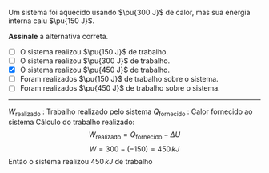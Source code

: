 Um sistema foi aquecido usando $\pu{300 J}$ de calor, mas sua energia interna caiu $\pu{150 J}$.

**Assinale** a alternativa correta.

- [ ] O sistema realizou $\pu{150 J}$ de trabalho.
- [ ] O sistema realizou $\pu{300 J}$ de trabalho.
- [x] O sistema realizou $\pu{450 J}$ de trabalho.
- [ ] Foram realizados $\pu{150 J}$ de trabalho sobre o sistema.
- [ ] Foram realizados $\pu{450 J}$ de trabalho sobre o sistema.

---

$W_\text{realizado}$ : Trabalho realizado pelo sistema
$Q_\text{fornecido}$ : Calor fornecido ao sistema
Cálculo do trabalho realizado:
$$W_{\text{realizado}}=Q_{\text{fornecido}}-\Delta U$$
$$W=300-(-150)=450\,kJ$$
Então o sistema realizou $450\,kJ$ de trabalho
